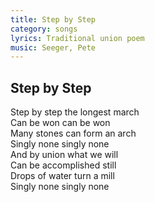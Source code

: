 ```yaml
---
title: Step by Step
category: songs
lyrics: Traditional union poem
music: Seeger, Pete
---
```


## Step by Step

Step by step the longest march  
Can be won can be won  
Many stones can form an arch  
Singly none singly none  
And by union what we will  
Can be accomplished still  
Drops of water turn a mill  
Singly none singly none

